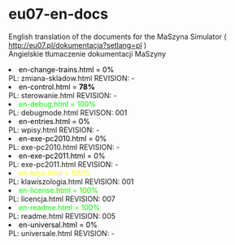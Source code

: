 # eu07-en-docs
English translation of the documents for the MaSzyna Simulator ( http://eu07.pl/dokumentacja?setlang=pl ) 
<br>
Angielskie tłumaczenie dokumentacji MaSzyny 

<li><FONT COLOR="000000"> en-change-trains.html  = 0% </FONT>
<br> PL: zmiana-skladow.html    REVISION: -
<br>
<li><FONT COLOR="000000"> en-control.html = <b style="color=red">78%</b> </FONT>
<br> PL: sterowanie.html        REVISION: -
<br>
<li><FONT COLOR="00FF00"> en-debug.html = 100% </FONT>
<br> PL: debugmode.html         REVISON: 001
<br>
<li><FONT COLOR="000000"> en-entries.html = 0% </FONT>
<br> PL: wpisy.html             REVISION: -
<br>
<li><FONT COLOR="000000"> en-exe-pc2010.html = 0% </FONT>
<br> PL: exe-pc2010.html        REVISION: -
<br>
<li><FONT COLOR="000000"> en-exe-pc2011.html = 0% </FONT>
<br> PL: exe-pc2011.html        REVISION: -
<br>
<li><FONT COLOR="FFFF00"> en-keys.html = 100% </FONT>
<br> PL: klawiszologia.html     REVISION: 001
<br>
<li><FONT COLOR="00FF00"> en-license.html = 100% </FONT>
<br> PL: licencja.html          REVISION: 007
<br>
<li><FONT COLOR="00FF00"> en-readme.html = 100% </FONT>
<br> PL: readme.html            REVISION: 005
<br>
<li><FONT COLOR="000000"> en-universal.html = 0% </FONT>
<br> PL: universale.html        REVISION: -
